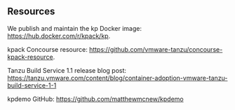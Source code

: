 ## Resources

We publish and maintain the kp Docker image: https://hub.docker.com/r/kpack/kp.

kpack Concourse resource: https://github.com/vmware-tanzu/concourse-kpack-resource.

Tanzu Build Service 1.1 release blog post: https://tanzu.vmware.com/content/blog/container-adoption-vmware-tanzu-build-service-1-1


kpdemo GitHub: https://github.com/matthewmcnew/kpdemo
